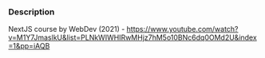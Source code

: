 ### Description

NextJS course by WebDev (2021) - https://www.youtube.com/watch?v=M1Y7JmaslkU&list=PLNkWIWHIRwMHjz7hM5o10BNc6dq0OMd2U&index=1&pp=iAQB

